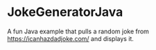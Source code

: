 # JokeGeneratorJava
A fun Java example that pulls a random joke from https://icanhazdadjoke.com/ and displays it.
